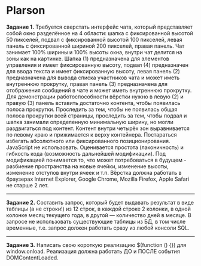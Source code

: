 # Plarson
**Задание 1.** Требуется сверстать интерфейс чата, который представляет собой окно разделённое на 4 области: шапка с фиксированной высотой 50 пикселей, подвал с фиксированной высотой 100 пикселей, левая панель с фиксированной шириной 200 пикселей, правая панель. Чат занимает 100% ширины и 100% высоты окна, внутри чат делится на зоны как на картинке. Шапка (1) предназначена для элементов управления и имеет фиксированную высоту, подвал (4) предназначен для ввода текста и имеет фиксированную высоту, левая панель (2) предназначена для вывода списка участников чата и может иметь внутреннюю прокрутку, правая панель (3) предназначена для отображения сообщений в чате и может иметь внутреннюю прокрутку.
Для демонстрации работоспособности вёрстки нужно в левую (2) и правую (3) панель вставить достаточно контента, чтобы появилась полоса прокрутки. Проследить за тем, чтобы не появилась общая полоса прокрутки всей страницы, проследить за тем, чтобы подвал и шапка занимали определенную минимальную ширину, но могли раздвигаться под контент. Контент внутри четырёх зон выравнивается по левому краю и прижимается к верху контейнера. Постараться избегать абсолютного или фиксированного позиционирования. JavaScript не использовать.
Оценивается простота (лаконичность) и гибкость кода (возможность дальнейшей модификации).
Под модификацией понимается то, что может потребоваться в будущем - разбиение пространства на новые ячейки, изменение высоты, изменение отступов внутри ячеек и т.п.
Вёрстка должна работать в браузерах Internet Explorer, Google Chrome, Mozilla Firefox, Apple Safari не старше 2 лет.
***
**Задание 2.** Составить запрос, который будет выдавать результат в виде таблицы (а не строки!) из 12 строк, в каждой строке 2 колонки, в одной колонке месяц текущего года, в другой — количество дней в месяце. В запросе не использовать существующие таблицы из БД, в том числе временные, т.е. запрос должен работать сразу из любой консоли SQL.
***
**Задание 3.** Написать свою короткую реализацию $(function () {}) для window.onload.
Реализация должна работать ДО и ПОСЛЕ события DOMContentLoaded.
